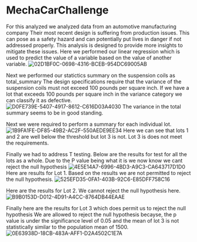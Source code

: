 # MechaCarChallenge

For this analyzed we analyzed data from an automotive manufacturing company 
Their most recent design is suffering from production issues. This can pose as a safety hazard and can potentially put lives in danger if not addressed properly.
This analysis is designed to provide more insights to mitigate these issues.
Here we performed our linear regression which is used to predict the value of a variable based on the value of another variable.
![02D1BF0C-0698-4316-BCEB-954DC69005AB](https://user-images.githubusercontent.com/112785655/210905546-7f2076c4-4cf3-4c7a-987c-e7f51ff9cd87.jpeg)


Next we performed our statictics summary on the suspension coils as total_summary
The design specifications require that the variance of the suspension coils
must not exceed 100 pounds per square inch.
If we have a lot that exceeds 100 pounds per square inch in the variance category we can classify it as defective.  
![D0FE739E-5407-4917-8612-C616D03A4030](https://user-images.githubusercontent.com/112785655/210906001-8908d873-747f-44a2-a5bd-419014f77e74.jpeg)
The variance in the total summary seems to be in good standing. 

Next we were required to perform a summary for each individual lot. ![1B9FA1FE-DF85-49B2-AC2F-550AEDE9EE34](https://user-images.githubusercontent.com/112785655/210907342-d6845fc0-a50e-46fe-908f-c4a0b8f5410a.jpeg)
Here we can see that lots 1 and 2 are well below the threshold but lot 3 is not. 
Lot 3 is does not meet the requirements. 

Finally we had to address T testing. Below are the results for test for all the lots as a whole. Due to the P value being what it is we now know we cant reject the null hypothesis ![4E5E14A7-6996-4BD3-A9C3-CA643717D1D0](https://user-images.githubusercontent.com/112785655/210907944-00d52a4a-3d08-4d5b-bdc3-757e857bf9b8.jpeg)
Here are results for Lot 1. Based on the results we are not permitted to reject the null hypothesis. 
![525EFD35-0FA1-403B-92C6-E85DFF758C16](https://user-images.githubusercontent.com/112785655/210908196-0804b5c9-3946-46fe-88a3-52962e9da21c.jpeg)

Here are the results for Lot 2. We cannot reject the null hypothesis here. 
![B9B0153D-D012-4D91-A4CC-8764DB44EAAE](https://user-images.githubusercontent.com/112785655/210908231-ee17105a-ae73-4a84-aff0-0689cdc89110.jpeg)

Finally here are the results for Lot 3 which does permit us to reject the null hypothesis
We are allowed to reject the null hypothesis becayse, the p value is under the significance level of 0.05 and the mean of lot 3 is not statistically similar to the population mean of 1500.
![0E63938D-18CB-483A-AFF1-D2A4502C1E7A](https://user-images.githubusercontent.com/112785655/210908300-182bfc1a-395c-4cc7-a5a0-1fa3003cc3c4.jpeg)
